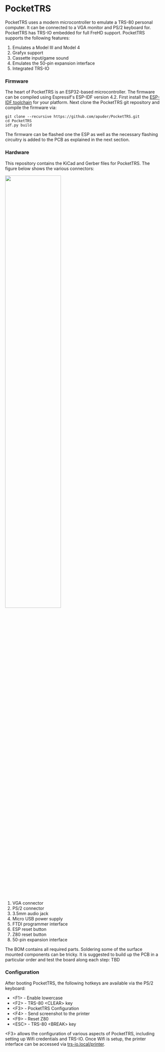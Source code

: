 
# PocketTRS

PocketTRS uses a modern microcontroller to emulate a TRS-80 personal computer. It can be connected to a VGA monitor and PS/2 keyboard for. PocketTRS has TRS-IO embedded for full FreHD support. PocketTRS supports the following features:

1. Emulates a Model III and Model 4
2. Grafyx support
3. Cassette input/game sound
4. Emulates the 50-pin expansion interface
6. Integrated TRS-IO

### Firmware

The heart of PocketTRS is an ESP32-based microcontroller. The firmware can be compiled using Espressif's ESP-IDF version 4.2. First install the
<a href="https://docs.espressif.com/projects/esp-idf/en/release-v4.2/esp32/get-started/index.html#step-1-install-prerequisites">ESP-IDF toolchain</a> for your platform. Next clone the PocketTRS git repository and compile the firmware via:

```
git clone --recursive https://github.com/apuder/PocketTRS.git
cd PocketTRS
idf.py build
```

The firmware can be flashed one the ESP as well as the necessary flashing circuitry is added to the PCB as explained in the next section.

### Hardware

This repository contains the KiCad and Gerber files for PocketTRS. The figure below shows the various connectors:

<img src="doc/ptr.png" width="60%" />

1. VGA connector
2. PS/2 connector
3. 3.5mm audio jack
4. Micro USB power supply
5. FTDI programmer interface
6. ESP reset button
7. Z80 reset button
8. 50-pin expansion interface

The BOM contains all required parts. Soldering some of the surface mounted components can be tricky. It is suggested to build up the PCB in a particular order and test the board along each step: TBD

### Configuration

After booting PocketTRS, the following hotkeys are available via the PS/2 keyboard:

* &lt;F1&gt;  - Enable lowercase
* &lt;F2&gt;  - TRS-80 &lt;CLEAR&gt; key
* &lt;F3&gt;  - PocketTRS Configuration
* &lt;F4&gt;  - Send screenshot to the printer
* &lt;F9&gt;  - Reset Z80
* &lt;ESC&gt; - TRS-80 &lt;BREAK&gt; key

&lt;F3&gt; allows the configuration of various aspects of PocketTRS, including setting up Wifi credentials and TRS-IO. Once Wifi is setup, the printer interface can be accessed via <a href="trs-io.local/printer">trs-io.local/printer</a>.


